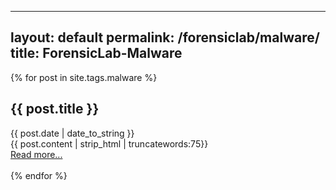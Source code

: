  ---
layout: default
permalink: /forensiclab/malware/
title: ForensicLab-Malware
---
 
 {% for post in site.tags.malware %}
  <article>
    <h2>
        {{ post.title }}
    </h2>
    <time datetime="{{ post.date | date: "%Y-%m-%d" }}">{{ post.date | date_to_string }}</time><br>
    {{ post.content | strip_html | truncatewords:75}}<br>
            <a href="{{ post.url }}">Read more...</a><br><br>
  </article>
{% endfor %}
